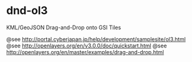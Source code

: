 dnd-ol3
=======

KML/GeoJSON Drag-and-Drop onto GSI Tiles

@see http://portal.cyberjapan.jp/help/development/samplesite/ol3.html
@see http://openlayers.org/en/v3.0.0/doc/quickstart.html
@see http://openlayers.org/en/master/examples/drag-and-drop.html

